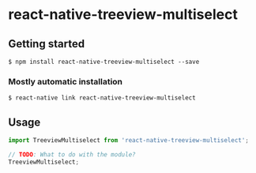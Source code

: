 # react-native-treeview-multiselect

## Getting started

`$ npm install react-native-treeview-multiselect --save`

### Mostly automatic installation

`$ react-native link react-native-treeview-multiselect`

## Usage
```javascript
import TreeviewMultiselect from 'react-native-treeview-multiselect';

// TODO: What to do with the module?
TreeviewMultiselect;
```
